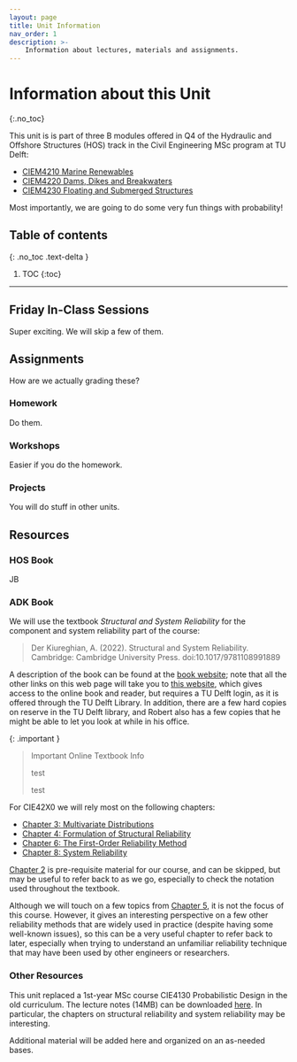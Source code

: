 ```yaml
---
layout: page
title: Unit Information
nav_order: 1
description: >-
    Information about lectures, materials and assignments.
---
```


# Information about this Unit
{:.no_toc}

This unit is is part of three B modules offered in Q4 of the Hydraulic and Offshore Structures (HOS) track in the Civil Engineering MSc program at TU Delft:
- <a href="https://studiegids.tudelft.nl/a101_displayCourse.do?course_id=63755" target="_blank">CIEM4210 Marine Renewables</a>
- <a href="https://studiegids.tudelft.nl/a101_displayCourse.do?course_id=63756" target="_blank">CIEM4220 Dams, Dikes and Breakwaters</a>
- <a href="https://studiegids.tudelft.nl/a101_displayCourse.do?course_id=63757" target="_blank">CIEM4230 Floating and Submerged Structures</a>

Most importantly, we are going to do some very fun things with probability!

## Table of contents
{: .no_toc .text-delta }

1. TOC
{:toc}

---

## Friday In-Class Sessions

Super exciting. We will skip a few of them.

## Assignments

How are we actually grading these?
### Homework

Do them.

### Workshops

Easier if you do the homework.

### Projects

You will do stuff in other units.
## Resources

### HOS Book

JB

### ADK Book

We will use the textbook *Structural and System Reliability* for the component and system reliability part of the course:

> Der Kiureghian, A. (2022). Structural and System Reliability. Cambridge: Cambridge University Press. doi:10.1017/9781108991889

<!-- @book{der kiureghian_2022, place={Cambridge}, title={Structural and System Reliability}, DOI={10.1017/9781108991889}, publisher={Cambridge University Press}, author={Der Kiureghian, Armen}, year={2022}} -->

A description of the book can be found at the <a href="https://doi.org/10.1017/9781108991889" target="_blank">book website</a>; note that all the other links on this web page will take you to <a href="https://www-cambridge-org.tudelft.idm.oclc.org/highereducation/books/structural-and-system-reliability/7B7F299239AD41812A0C3E2E93B3CA57#overview" target="_blank">this website</a>, which gives access to the online book and reader, but requires a TU Delft login, as it is offered through the TU Delft Library. In addition, there are a few hard copies on reserve in the TU Delft library, and Robert also has a few copies that he might be able to let you look at while in his office.

<!-- You can only read the texbook online if you are connected to the TU Delft wifi or using a VPN (use the eduVPN software if you are off campus). You can confirm you have access by checking if a green "Access" button appears at the top of the <a href="https://www-cambridge-org.tudelft.idm.oclc.org/highereducation/books/structural-and-system-reliability/7B7F299239AD41812A0C3E2E93B3CA57#overview" target="_blank">book website</a> and a "Read online" button is visible below the book description. -->

<!-- <a href="" target="_blank">link</a> -->

{: .important }
> Important Online Textbook Info 
>
> test
>
> test

<!-- <a href="https://www-cambridge-org.tudelft.idm.oclc.org/highereducation/books/structural-and-system-reliability/7B7F299239AD41812A0C3E2E93B3CA57#overview" target="_blank">This link</a> is the best way to access the online textbook and requires a TU Delft login. Once clicking "Read online" you can continue with "read only access" (registering for an account does not seem to provide any worthwhile reading benefits). 
>
> The online textbook loads **very** slowly. It works by loading each chapter one at a time, and sometimes it takes several minutes per chapter. This is obviously annoying, but we have not found a way around it yet. The best strategy is to click on the Chapter you need and wait patiently for it to load. Once it is there, you can view all the contents in that chapter, either by scrolling up and down, or clicking the section links in the Table of Contents. For the required reading listed in the calendar, we will place links to the required chapter to make this process a bit easier (but unfortunately you will still have to wait for it to load). Please let Robert know if you find a better solution! 
>
> Most links on this website will refer to specific chapters and reading in the textbook; once logged in with your TUD account, you should be able to open these links to the chapters directly. If the link does not work, try starting at the main book page and navigating to the necessary chapter using the Table of Contents (and let Robert know about the broken link!).  -->

For CIE42X0 we will rely most on the following chapters:  
- <a href="https://ereader.cambridge.org/wr/viewer.html#book/b465a335-deca-4553-b09f-8989cf136370/doc10" target="_blank">Chapter 3: Multivariate Distributions</a> 
- <a href="https://ereader.cambridge.org/wr/viewer.html#book/b465a335-deca-4553-b09f-8989cf136370/doc11" target="_blank">Chapter 4: Formulation of Structural Reliability</a>  
- <a href="https://ereader.cambridge.org/wr/viewer.html#book/b465a335-deca-4553-b09f-8989cf136370/doc13" target="_blank">Chapter 6: The First-Order Reliability Method</a>  
- <a href="https://ereader.cambridge.org/wr/viewer.html#book/b465a335-deca-4553-b09f-8989cf136370/doc15/pos_15.0" target="_blank">Chapter 8: System Reliability</a>  

<a href="https://ereader.cambridge.org/wr/viewer.html#book/b465a335-deca-4553-b09f-8989cf136370/doc9" target="_blank">Chapter 2</a> is pre-requisite material for our course, and can be skipped, but may be useful to refer back to as we go, especially to check the notation used throughout the textbook.

Although we will touch on a few topics from <a href="https://ereader.cambridge.org/wr/viewer.html#book/b465a335-deca-4553-b09f-8989cf136370/doc12" target="_blank">Chapter 5</a>, it is not the focus of this course. However, it gives an interesting perspective on a few other reliability methods that are widely used in practice (despite having some well-known issues), so this can be a very useful chapter to refer back to later, especially when trying to understand an unfamiliar reliability technique that may have been used by other engineers or researchers.

### Other Resources

This unit replaced a 1st-year MSc course CIE4130 Probabilistic Design in the old curriculum. The lecture notes (14MB) can be downloaded <a href="https://surfdrive.surf.nl/files/index.php/s/acbbK9bZ2fAjOx1/download" attributes-list download>here</a>.  In particular, the chapters on structural reliability and system reliability may be interesting.

Additional material will be added here and organized on an as-needed bases. 